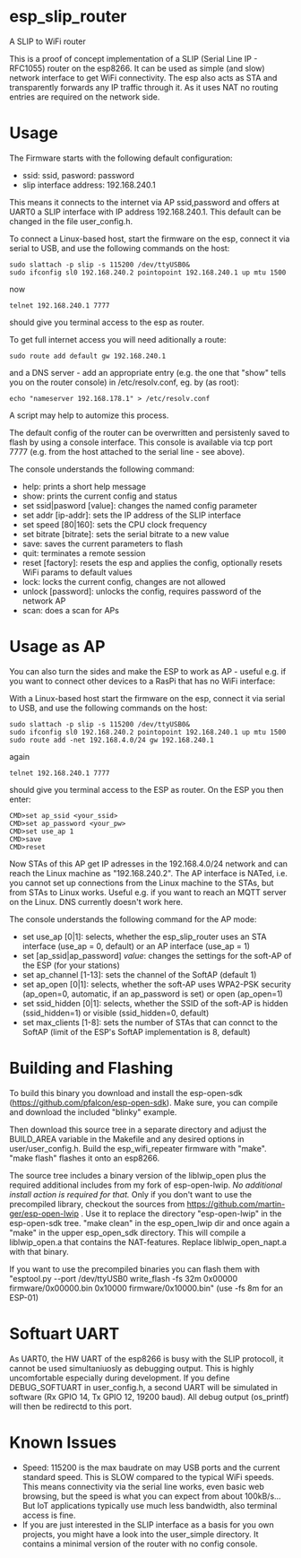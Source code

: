 # esp_slip_router
A SLIP to WiFi router

This is a proof of concept implementation of a SLIP (Serial Line IP - RFC1055) router on the esp8266. It can be used as simple (and slow) network interface to get WiFi connectivity. The esp also acts as STA and transparently forwards any IP traffic through it. As it uses NAT no routing entries are required on the network side. 

# Usage
The Firmware starts with the following default configuration:
- ssid: ssid, pasword: password
- slip interface address: 192.168.240.1

This means it connects to the internet via AP ssid,password and offers at UART0 a SLIP interface with IP address 192.168.240.1. This default can be changed in the file user_config.h. 

To connect a Linux-based host, start the firmware on the esp, connect it via serial to USB, and use the following commands on the host:
```
sudo slattach -p slip -s 115200 /dev/ttyUSB0&
sudo ifconfig sl0 192.168.240.2 pointopoint 192.168.240.1 up mtu 1500
```
now 
```
telnet 192.168.240.1 7777
```
should give you terminal access to the esp as router.

To get full internet access you will need aditionally a route:
```
sudo route add default gw 192.168.240.1
```
and a DNS server - add an appropriate entry (e.g. the one that "show" tells you on the router console) in /etc/resolv.conf, eg. by (as root):
```
echo "nameserver 192.168.178.1" > /etc/resolv.conf
```
A script may help to automize this process.

The default config of the router can be overwritten and persistenly saved to flash by using a console interface. This console is available via tcp port 7777 (e.g. from the host attached to the serial line - see above). 

The console understands the following command:
- help: prints a short help message
- show: prints the current config and status
- set ssid|pasword [value]: changes the named config parameter
- set addr [ip-addr]: sets the IP address of the SLIP interface
- set speed [80|160]: sets the CPU clock frequency
- set bitrate [bitrate]: sets the serial bitrate to a new value
- save: saves the current parameters to flash
- quit: terminates a remote session
- reset [factory]: resets the esp and applies the config, optionally resets WiFi params to default values
- lock: locks the current config, changes are not allowed
- unlock [password]: unlocks the config, requires password of the network AP
- scan: does a scan for APs

# Usage as AP
You can also turn the sides and make the ESP to work as AP - useful e.g. if you want to connect other devices to a RasPi that has no WiFi interface:

With a Linux-based host start the firmware on the esp, connect it via serial to USB, and use the following commands on the host:
```
sudo slattach -p slip -s 115200 /dev/ttyUSB0&
sudo ifconfig sl0 192.168.240.2 pointopoint 192.168.240.1 up mtu 1500
sudo route add -net 192.168.4.0/24 gw 192.168.240.1
```
again 
```
telnet 192.168.240.1 7777
```
should give you terminal access to the ESP as router. On the ESP you then enter:

```
CMD>set ap_ssid <your_ssid> 
CMD>set ap_password <your_pw> 
CMD>set use_ap 1
CMD>save
CMD>reset
```

Now STAs of this AP get IP adresses in the 192.168.4.0/24 network and can reach the Linux machine as "192.168.240.2". The AP interface is NATed, i.e. you cannot set up connections from the Linux machine to the STAs, but from STAs to Linux works. Useful e.g. if you want to reach an MQTT server on the Linux. DNS currently doesn't work here.

The console understands the following command for the AP mode:
- set use_ap [0|1]: selects, whether the esp_slip_router uses an STA interface (use_ap = 0, default) or an AP interface (use_ap = 1)
- set [ap_ssid|ap_password] _value_: changes the settings for the soft-AP of the ESP (for your stations)
- set ap_channel [1-13]: sets the channel of the SoftAP (default 1)
- set ap_open [0|1]: selects, whether the soft-AP uses WPA2-PSK security (ap_open=0,  automatic, if an ap_password is set) or open (ap_open=1)
- set ssid_hidden [0|1]: selects, whether the SSID of the soft-AP is hidden (ssid_hidden=1) or visible (ssid_hidden=0, default)
- set max_clients [1-8]: sets the number of STAs that can connct to the SoftAP (limit of the ESP's SoftAP implementation is 8, default)


# Building and Flashing
To build this binary you download and install the esp-open-sdk (https://github.com/pfalcon/esp-open-sdk). Make sure, you can compile and download the included "blinky" example.

Then download this source tree in a separate directory and adjust the BUILD_AREA variable in the Makefile and any desired options in user/user_config.h. Build the esp_wifi_repeater firmware with "make". "make flash" flashes it onto an esp8266.

The source tree includes a binary version of the liblwip_open plus the required additional includes from my fork of esp-open-lwip. *No additional install action is required for that.* Only if you don't want to use the precompiled library, checkout the sources from https://github.com/martin-ger/esp-open-lwip . Use it to replace the directory "esp-open-lwip" in the esp-open-sdk tree. "make clean" in the esp_open_lwip dir and once again a "make" in the upper esp_open_sdk directory. This will compile a liblwip_open.a that contains the NAT-features. Replace liblwip_open_napt.a with that binary.

If you want to use the precompiled binaries you can flash them with "esptool.py --port /dev/ttyUSB0 write_flash -fs 32m 0x00000 firmware/0x00000.bin 0x10000 firmware/0x10000.bin" (use -fs 8m for an ESP-01)

# Softuart UART
As UART0, the HW UART of the esp8266 is busy with the SLIP protocoll, it cannot be used simultaniuosly as debugging output. This is highly uncomfortable especially during development. If you define DEBUG_SOFTUART in user_config.h, a second UART will be simulated in software (Rx GPIO 14, Tx GPIO 12, 19200 baud). All debug output (os_printf) will then be redirectd to this port.

# Known Issues
- Speed: 115200 is the max baudrate on may USB ports and the current standard speed. This is SLOW compared to the typical WiFi speeds. This means connectivity via the serial line works, even basic web browsing, but the speed is what you can expect from about 100kB/s... But IoT applications typically use much less bandwidth, also terminal access is fine.
- If you are just interested in the SLIP interface as a basis for you own projects, you might have a look into the user_simple directory. It contains a minimal version of the router with no config console.
